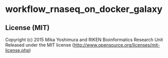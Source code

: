 # workflow_rnaseq_on_docker_galaxy

## License (MIT)
Copyright (c) 2015 Mika Yoshimura and RIKEN Bioinformatics Research Unit Released under the MIT license 
(http://www.opensource.org/licenses/mit-license.php)
